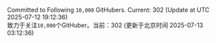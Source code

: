 Committed to Following `10,000` GitHubers. Current: <!-- FOLLOWING_COUNT -->302<!-- FOLLOWING_COUNT --> (Update at UTC <!-- LAST_UPDATED -->2025-07-12 19:12:36<!-- LAST_UPDATED -->)<br>
致力于关注`10,000`个GitHuber。当前：<!-- FOLLOWING_COUNT -->302<!-- FOLLOWING_COUNT --> (更新于北京时间 <!-- LAST_UPDATED_CST -->2025-07-13 03:12:36<!-- LAST_UPDATED_CST -->)
